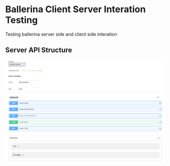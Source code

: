 # Ballerina Client Server Interation Testing
Testing ballerina server side and client side interation

## Server API Structure
![Api Structure](docs/apiStructure.png)
